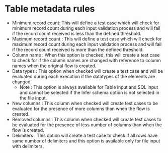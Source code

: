 # Table metadata rules

* Minimum record count: This will define a test case which will check for minimum record count during each input validation process and will fail if the record count received is less than the defined threshold.
* Maximum record count : This will define a test case which will check for maximum record count during each input validation process and will fail if the record count received is more than the defined threshold.
* Column name : When this option is checked, this will create a test case to check for if the column names are changed with reference to column names when the original flow is created.
* Data types : This option when checked will create a test case and will be evaluated during each execution if the datatypes of the elements are changed. 
  * Note : This option is always available for Table input and SQL input and cannot be selected if the Infer schema option is not selected in the file input.
* New columns : This column when checked will create test cases to be evaluated for the presence of more  columns than when the flow is created.
* Removed columns : This column when checked will create test cases to be evaluated for the presence of less number of columns than when the flow is created.
* Delimiters : This option will create a test case to check if all rows have same number of delimiters and this option is available only for file input with delimiters.

 
